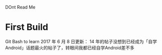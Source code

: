 DOnt Read Me
# First Build
Git Bash to learn
2017 年 6 月 8 日更新：
14 年的帖子没想到已经成为「自学Android」话题最火的帖子了，转眼间我都已经自学Android差不多
